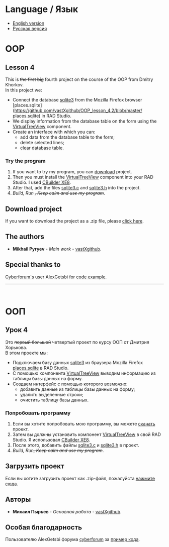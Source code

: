 # Language / Язык
* [English version](https://github.com/vastXgithub/OOP_lesson_4.2/blob/master/README.md#oop)
* [Русская версия](https://github.com/vastXgithub/OOP_lesson_4.2/blob/master/README.md#%D0%BE%D0%BE%D0%BF)
# OOP
## Lesson 4
This is ~~the first big~~ fourth project on the course of the OOP from Dmitry Khorkov. <br /> In this project we:
* Connect the database [sqlite3](https://www.sqlite.org/index.html) from the Mozilla Firefox browser [places.sqlite](https://github.com/vastXgithub/OOP_lesson_4.2/blob/master/ places.sqlite) in RAD Studio.
* We display information from the database table on the form using the [VirtualTreeView](https://github.com/virtual-treeview/virtual-treeview) component.
* Create an interface with which you can:
  * add data from the database table to the form;
  * delete selected lines;
  * clear database table.
### Try the program
1. If you want to try my program, you can [download](https://github.com/vastXgithub/OOP_lesson_1/archive/master.zip) project.
2. Then you must install the [VirtualTreeView](https://github.com/virtual-treeview/virtual-treeview) component into your RAD Studio. I used [CBuilder XE8](https://github.com/Virtual-TreeView/Virtual-TreeView/tree/master/Packages/CBuilder%20XE8).
3. After that, add the files [sqlite3.c](https://github.com/vastXgithub/OOP_lesson_1/tree/master/sqlite3.c) and [sqlite3.h](https://github.com/vastXgithub/OOP_lesson_1/tree/master/sqlite3.h) into the project.
4. *Build, Run* ~~*, Keep calm and use my program*~~.
## Download project
If you want to download the project as a .zip file, please [click here](https://github.com/vastXgithub/OOP_lesson_4.2/archive/master.zip).
## The authors
* **Mikhail Pyryev** - *Main work* - [vastXgithub](https://github.com/vastXgithub).
## Special thanks to
[Cyberforum\`s](http://www.cyberforum.ru) user AlexGetsbi for [code example](http://www.cyberforum.ru/cpp-builder/thread1936911.html).

---

<br />

# ООП
## Урок 4
Это ~~первый большой~~ четвертый проект по курсу ООП от Дмитрия Хорькова.<br />В этом проекте мы:
  * Подключаем базу данных [sqlite3](https://www.sqlite.org/index.html) из браузера Mozilla Firefox [places.sqlite](https://github.com/vastXgithub/OOP_lesson_4.2/blob/master/places.sqlite) в RAD Studio.
  * С помощью компонента [VirtualTreeView](https://github.com/virtual-treeview/virtual-treeview) выводим информацию из таблицы базы данных на форму.
  * Создаем интерфейс с помощью которого возможно:
      * добавить данные из таблицы базы данных на форму;
      * удалить выделенные строки;
      * очистить таблицу базы данных.
### Попробовать программу
1. Если вы хотите попробовать мою программу, вы можете [скачать](https://github.com/vastXgithub/OOP_lesson_1/archive/master.zip) проект.
2. Затем вы должны установить компонент [VirtualTreeView](https://github.com/virtual-treeview/virtual-treeview) в свой RAD Studio. Я использовал [CBuilder XE8](https://github.com/Virtual-TreeView/Virtual-TreeView/tree/master/Packages/CBuilder%20XE8).
3. После этого, добавить файлы [sqlite3.c](https://github.com/vastXgithub/OOP_lesson_1/tree/master/sqlite3.c) и [sqlite3.h](https://github.com/vastXgithub/OOP_lesson_1/tree/master/sqlite3.h) в проект.
4. *Build, Run*~~*, Keep calm and use my program*~~.
## Загрузить проект
Если вы хотите загрузить проект как .zip-файл, пожалуйста [нажмите сюда](https://github.com/vastXgithub/OOP_lesson_4.2/archive/master.zip).
## Авторы
* **Михаил Пырьев** - *Основная работа* - [vastXgithub](https://github.com/vastXgithub).
## Особая благодарность
Пользователю AlexGetsbi форума [cyberforum](http://www.cyberforum.ru) за [пример кода](http://www.cyberforum.ru/cpp-builder/thread1936911.html).
